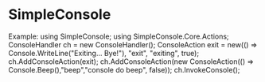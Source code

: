 # SimpleConsole
 
 Example:
using SimpleConsole;
using SimpleConsole.Core.Actions;
ConsoleHandler ch = new ConsoleHandler();
ConsoleAction exit = new(() => Console.WriteLine("Exiting... Bye!"), "exit", "exiting", true);
ch.AddConsoleAction(exit);
ch.AddConsoleAction(new ConsoleAction(() => Console.Beep(),"beep","console do beep", false));
ch.InvokeConsole();
